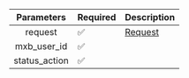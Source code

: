 |  Parameters   | Required           | Description           |
|:-------------:|--------------------|-----------------------|
|    request    | :white_check_mark: | [Request](Request.md) |
|  mxb_user_id  | :white_check_mark: |                       |
| status_action | :white_check_mark: |                       |